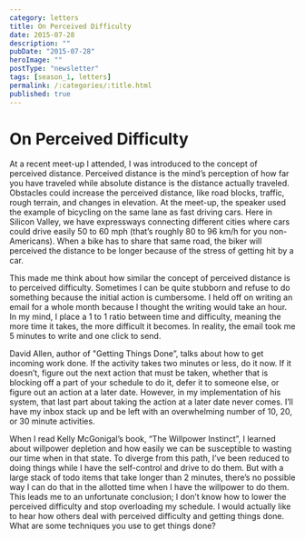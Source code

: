 ```yaml
---
category: letters
title: On Perceived Difficulty
date: 2015-07-28
description: ""
pubDate: "2015-07-28"
heroImage: ""
postType: "newsletter"
tags: [season_1, letters]
permalink: /:categories/:title.html
published: true
---
```


# On Perceived Difficulty

At a recent meet-up I attended, I was introduced to the concept of perceived distance. Perceived distance is the mind’s perception of how far you have traveled while absolute distance is the distance actually traveled. Obstacles could increase the perceived distance, like road blocks, traffic, rough terrain, and changes in elevation. At the meet-up, the speaker used the example of bicycling on the same lane as fast driving cars. Here in Silicon Valley, we have expressways connecting different cities where cars could drive easily 50 to 60 mph (that’s roughly 80 to 96 km/h for you non-Americans). When a bike has to share that same road, the biker will perceived the distance to be longer because of the stress of getting hit by a car.

This made me think about how similar the concept of perceived distance is to perceived difficulty. Sometimes I can be quite stubborn and refuse to do something because the initial action is cumbersome. I held off on writing an email for a whole month because I thought the writing would take an hour. In my mind, I place a 1 to 1 ratio between time and difficulty, meaning the more time it takes, the more difficult it becomes. In reality, the email took me 5 minutes to write and one click to send.

David Allen, author of "Getting Things Done”, talks about how to get incoming work done. If the activity takes two minutes or less, do it now. If it doesn’t, figure out the next action that must be taken, whether that is blocking off a part of your schedule to do it, defer it to someone else, or figure out an action at a later date. However, in my implementation of his system, that last part about taking the action at a later date never comes. I’ll have my inbox stack up and be left with an overwhelming number of 10, 20, or 30 minute activities.

When I read Kelly McGonigal’s book, “The Willpower Instinct”, I learned about willpower depletion and how easily we can be susceptible to wasting our time when in that state. To diverge from this path, I’ve been reduced to doing things while I have the self-control and drive to do them. But with a large stack of todo items that take longer than 2 minutes, there’s no possible way I can do that in the allotted time when I have the willpower to do them. This leads me to an unfortunate conclusion; I don’t know how to lower the perceived difficulty and stop overloading my schedule. I would actually like to hear how others deal with perceived difficulty and getting things done. What are some techniques you use to get things done?  
